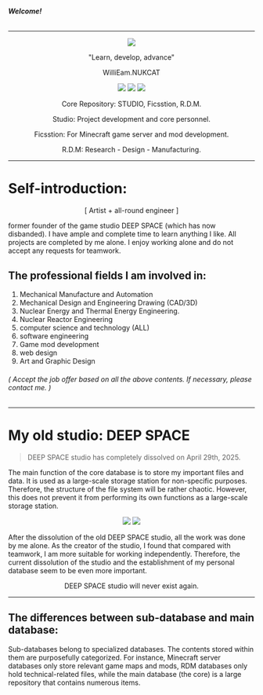 ###### **Welcome!**
-----------------------------------------------------------------
<div align=center>  
<img src="https://github.com/user-attachments/assets/cec6d769-da2d-47df-860d-6582c8d595a5">
</div>

<p align="center">"Learn, develop, advance"</p>
<p align="center">WilliEam.NUKCAT</p>

<div align=center>
<img src="https://github.com/user-attachments/assets/ad7907f8-b721-495c-8e95-27a71f75111b">
<img src="https://github.com/user-attachments/assets/bad55f12-f63a-4c9c-90c7-a374d1a8ff25">
<img src="https://github.com/user-attachments/assets/104b047a-41c8-4b3c-8cef-dc6e60976888">
</div>

<p align="center">Core Repository: STUDIO, Ficsstion, R.D.M.</p>

<div align=center>
<p align="center">Studio: Project development and core personnel.</p>
<p align="center">Ficsstion: For Minecraft game server and mod development.</p>
<p align="center">R.D.M: Research - Design - Manufacturing.</p>
</div>

-----------------------------------------------------------------
# Self-introduction:

<p align="center">[ Artist + all-round engineer ]</p>

former founder of the game studio DEEP SPACE (which has now disbanded). I have ample and complete time to learn anything I like. All projects are completed by me alone. I enjoy working alone and do not accept any requests for teamwork.

## The professional fields I am involved in:
1. Mechanical Manufacture and Automation
2. Mechanical Design and Engineering Drawing (CAD/3D)
3. Nuclear Energy and Thermal Energy Engineering.
4. Nuclear Reactor Engineering
5. computer science and technology (ALL)
6. software engineering
7. Game mod development
8. web design
9. Art and Graphic Design
###### ( Accept the job offer based on all the above contents. If necessary, please contact me. )
## 
-----------------------------------------------------------------

# My old studio: DEEP SPACE
> DEEP SPACE studio has completely dissolved on April 29th, 2025.

The main function of the core database is to store my important files and data. It is used as a large-scale storage station for non-specific purposes. Therefore, the structure of the file system will be rather chaotic. However, this does not prevent it from performing its own functions as a large-scale storage station.

<div align=center>
<img src="https://github.com/user-attachments/assets/eb9cd670-028b-4d00-bf5b-9d8b43ad57d8">
<img src="https://github.com/user-attachments/assets/ad7907f8-b721-495c-8e95-27a71f75111b">
</div>

After the dissolution of the old DEEP SPACE studio, all the work was done by me alone. As the creator of the studio, I found that compared with teamwork, I am more suitable for working independently. Therefore, the current dissolution of the studio and the establishment of my personal database seem to be even more important.
<p align="center">DEEP SPACE studio will never exist again.</p>

-----------------------------------------------------------------
## The differences between sub-database and main database:
Sub-databases belong to specialized databases. The contents stored within them are purposefully categorized. For instance, Minecraft server databases only store relevant game maps and mods, RDM databases only hold technical-related files, while the main database (the core) is a large repository that contains numerous items.
